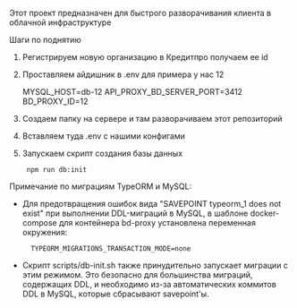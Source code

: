 Этот проект предназначен для быстрого разворачивания клиента в облачной инфраструктуре


Шаги по поднятию

1. Регистрируем новую организацию в Кредитпро получаем ее id
2. Проставляем айдишник в .env для примера у нас 12


     MYSQL_HOST=db-12
     API_PROXY_BD_SERVER_PORT=3412
     BD_PROXY_ID=12

3. Создаем папку на сервере и там разворачиваем этот репозиторий
4. Вставляем туда .env с нашими конфигами
5. Запускаем скрипт создания базы данных

        npm run db:init








Примечание по миграциям TypeORM и MySQL:
- Для предотвращения ошибок вида "SAVEPOINT typeorm_1 does not exist" при выполнении DDL-миграций в MySQL, в шаблоне docker-compose для контейнера bd-proxy установлена переменная окружения:

        TYPEORM_MIGRATIONS_TRANSACTION_MODE=none

- Скрипт scripts/db-init.sh также принудительно запускает миграции с этим режимом. Это безопасно для большинства миграций, содержащих DDL, и необходимо из-за автоматических коммитов DDL в MySQL, которые сбрасывают savepoint'ы.
